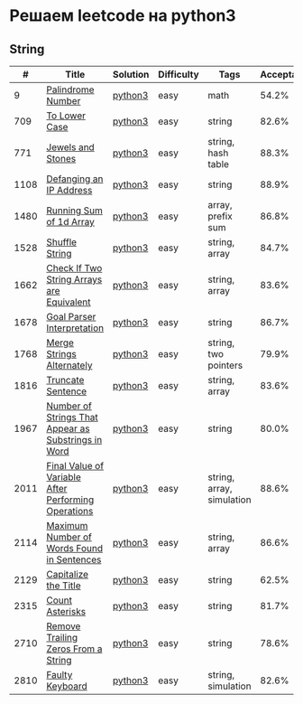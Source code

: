 # Решаем leetcode на python3

## String

| # | Title | Solution | Difficulty | Tags | Acceptance |
| --- | --- | --- | --- | --- | --- |
| 9 | [Palindrome Number](https://leetcode.com/problems/palindrome-number/) | [python3](https://github.com/noviligx/leetcode-python3/blob/main/string/easy/9.md) | easy | math | 54.2% |
| 709 | [To Lower Case](https://leetcode.com/problems/to-lower-case/) | [python3](https://github.com/noviligx/leetcode-python3/blob/main/string/easy/709.md) | easy | string | 82.6% |
| 771 | [Jewels and Stones](https://leetcode.com/problems/jewels-and-stones/) | [python3](https://github.com/noviligx/leetcode-python3/blob/main/string/easy/771.md) | easy | string, hash table | 88.3% |
| 1108 | [Defanging an IP Address](https://leetcode.com/problems/defanging-an-ip-address/) | [python3](https://github.com/noviligx/leetcode-python3/blob/main/string/easy/1108.md) | easy | string | 88.9% |
| 1480 | [Running Sum of 1d Array](https://leetcode.com/problems/running-sum-of-1d-array/) | [python3](https://github.com/noviligx/leetcode-python3/blob/main/string/easy/1480.md) | easy | array, prefix sum | 86.8% |
| 1528 | [Shuffle String](https://leetcode.com/problems/shuffle-string/) | [python3](https://github.com/noviligx/leetcode-python3/blob/main/string/easy/1528.md) | easy | string, array | 84.7% |
| 1662 | [Check If Two String Arrays are Equivalent](https://leetcode.com/problems/check-if-two-string-arrays-are-equivalent/) | [python3](https://github.com/noviligx/leetcode-python3/blob/main/string/easy/1662.md) | easy | string, array | 83.6% |
| 1678 | [Goal Parser Interpretation](https://leetcode.com/problems/goal-parser-interpretation/) | [python3](https://github.com/noviligx/leetcode-python3/blob/main/string/easy/1678.md) | easy | string | 86.7% |
| 1768 | [Merge Strings Alternately](https://leetcode.com/problems/merge-strings-alternately/) | [python3](https://github.com/noviligx/leetcode-python3/blob/main/string/easy/1768.md) | easy | string, two pointers | 79.9% |
| 1816 | [Truncate Sentence](https://leetcode.com/problems/truncate-sentence/) | [python3](https://github.com/noviligx/leetcode-python3/blob/main/string/easy/1816.md) | easy | string, array | 83.6% |
| 1967 | [Number of Strings That Appear as Substrings in Word](https://leetcode.com/problems/number-of-strings-that-appear-as-substrings-in-word/) | [python3](https://github.com/noviligx/leetcode-python3/blob/main/string/easy/1967.md) | easy | string | 80.0% |
| 2011 | [Final Value of Variable After Performing Operations](https://leetcode.com/problems/final-value-of-variable-after-performing-operations/) | [python3](https://github.com/noviligx/leetcode-python3/blob/main/string/easy/2011.md) | easy | string, array, simulation | 88.6% |
| 2114 | [Maximum Number of Words Found in Sentences](https://leetcode.com/problems/maximum-number-of-words-found-in-sentences/) | [python3](https://github.com/noviligx/leetcode-python3/blob/main/string/easy/2114.md) | easy | string, array | 86.6% |
| 2129 | [Capitalize the Title](https://leetcode.com/problems/capitalize-the-title/) | [python3](https://github.com/noviligx/leetcode-python3/blob/main/string/easy/2129.md) | easy | string | 62.5% |
| 2315 | [Count Asterisks](https://leetcode.com/problems/count-asterisks/) | [python3](https://github.com/noviligx/leetcode-python3/blob/main/string/easy/2315.md) | easy | string | 81.7% |
| 2710 | [Remove Trailing Zeros From a String](https://leetcode.com/problems/remove-trailing-zeros-from-a-string/) | [python3](https://github.com/noviligx/leetcode-python3/blob/main/string/easy/2710.md) | easy | string | 78.6% |
| 2810 | [Faulty Keyboard](https://leetcode.com/problems/faulty-keyboard/) | [python3](https://github.com/noviligx/leetcode-python3/blob/main/string/easy/2810.md) | easy | string, simulation | 82.6% |